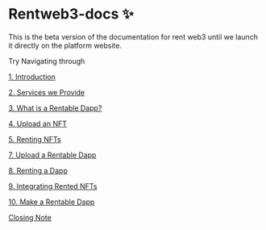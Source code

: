 # Rentweb3-docs ✨
This is the beta version of the documentation for rent web3 until we launch it directly on the platform website.

Try Navigating through

[1. Introduction](./Introduction.md)

[2. Services we Provide](./Services.md)

[3. What is a Rentable Dapp?](./Rentable-dapp.md)

[4. Upload an NFT](./NFT-upload.md)

[5. Renting NFTs](./NFT-Renting.md)

[7. Upload a Rentable Dapp](./Dapp-upload.md)

[8. Renting a Dapp](./Making-rentable-dapp.md)

[9. Integrating Rented NFTs](./Integrating-rented-NFTs.md)

[10. Make a Rentable Dapp](./Making-rentable-dapp.md)

[Closing Note](./closing-note.md)




